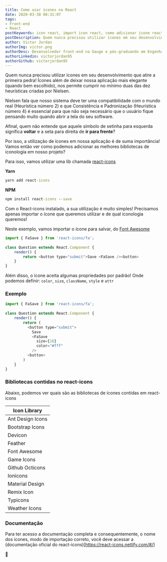 ```yaml
---
title: Como usar ícones no React
date: 2020-03-30 08:31:07
tags:
- Front-end
- React
postKeywords: icon react, import icon react, como adicionar icone react, icone react, react, icone, font awesome react, material design icon react, front-end
postDescription: Quem nunca precisou utilizar ícones em seu desenvolvimento que atire a primeira pedra! Ícones além de deixar nossa aplicação mais elegante (quando bem escolhido), nos permite cumprir no mínimo duas das dez heurísticas criadas por Nielsen. Nielsen fala que nosso sistema deve ter uma compatibilidade com o mundo real (Heurística número 2) e que Consistência e Padronização (Heurística número 4) é essencial para que não seja necessário que o usuário fique pensando muito quando abrir a tela do seu software.
author: Victor Jordan
authorImg: victor.png
authorDesc: Desenvolvedor front-end na Gauge e pós-graduando em Engenharia de Software pela PUC-MG e formado em Banco de Dados pela Fatec, apaixonado por usabilidade, performance e UX!
authorLinkedin: victorjordan95
authorGithub: victorjordan95
---
```


Quem nunca precisou utilizar ícones em seu desenvolvimento que atire a primeira pedra!
Ícones além de deixar nossa aplicação mais elegante (quando bem escolhido), nos permite cumprir no mínimo duas das dez heurísticas criadas por Nielsen.

Nielsen fala que nosso sistema deve ter uma compatibilidade com o mundo real (Heurística número 2) e que Consistência e Padronização (Heurística número 4) é essencial para que não seja necessário que o usuário fique pensando muito quando abrir a tela do seu software.

Afinal, quem não entende que aquele símbolo de setinha para esquerda significa __voltar__ e a seta para direita de __ir para frente__?

Por isso, a utilização de ícones em nossa aplicação é de suma importância!
Vamos então ver como podemos adicionar as melhores bibliotecas de iconologia em nosso projeto?

<!-- more -->

Para isso, vamos utilizar uma lib chamada [react-icons](https://www.npmjs.com/package/react-icons)

**Yarn**
```cmd
yarn add react-icons
```

**NPM**
```cmd
npm install react-icons --save
```

Com o React-icons instalado, a sua utilização é muito simples! 
Precisamos apenas importar o ícone que queremos utilizar e de qual iconologia queremos!

Neste exemplo, vamos importar o ícone para salvar, do [Font Awesome](https://react-icons.netlify.com/#/icons/fa)

```javascript
import { FaSave } from 'react-icons/fa';
 
class Question extends React.Component {
    render() {
        return <button type="submit">Save <FaSave /><button>
    }
}
```

Além disso, o ícone aceita algumas propriedades por padrão! 
Onde podemos definir: `color`, `size`, `className`, `style` e `attr`

### Exemplo

```javascript
import { FaSave } from 'react-icons/fa';
 
class Question extends React.Component {
    render() {
        return (
          <button type="submit">
            Save
            <FaSave 
              size={16}
              color="#fff"
            />
          <button>
        )
    }
}
```

### Bibliotecas contidas no react-icons

Abaixo, podemos ver quais são as bibliotecas de ícones contidas em react-icons

| Icon Library     |
|------------------|
| Ant Design Icons |
| Bootstrap Icons  |
| Devicon          |
| Feather          |
| Font Awesome     |
| Game Icons       |
| Github Octicons  |
| Ionicons         |
| Material Design  |
| Remix Icon       |
| Typicons         |
| Weather Icons    |

### Documentação

Para ter acesso a documentação completa e consequentemente, o nome dos ícones, modo de importação correto, você deve acessar a (documentação oficial do react-icons)[https://react-icons.netlify.com/#/]

🏡
